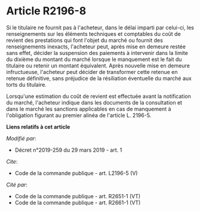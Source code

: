 # Article R2196-8

Si le titulaire ne fournit pas à l'acheteur, dans le délai imparti par celui-ci, les renseignements sur les éléments
techniques et comptables du coût de revient des prestations qui font l'objet du marché ou fournit des renseignements
inexacts, l'acheteur peut, après mise en demeure restée sans effet, décider la suspension des paiements à intervenir dans la
limite du dixième du montant du marché lorsque le manquement est le fait du titulaire ou retenir un montant équivalent. Après
nouvelle mise en demeure infructueuse, l'acheteur peut décider de transformer cette retenue en retenue définitive, sans
préjudice de la résiliation éventuelle du marché aux torts du titulaire. 

Lorsqu'une estimation du coût de revient est effectuée avant la notification du marché, l'acheteur indique dans les documents
de la consultation et dans le marché les sanctions applicables en cas de manquement à l'obligation figurant au premier alinéa
de l'article L. 2196-5.

**Liens relatifs à cet article**

_Modifié par_:

  - Décret n°2019-259 du 29 mars 2019 - art. 1

_Cite_:

  - Code de la commande publique - art. L2196-5 (V)

_Cité par_:

  - Code de la commande publique - art. R2651-1 (VT)
  - Code de la commande publique - art. R2661-1 (VT)
